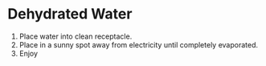 Dehydrated Water
================

1. Place water into clean receptacle.   
2. Place in a sunny spot away from electricity until completely evaporated.
3. Enjoy
